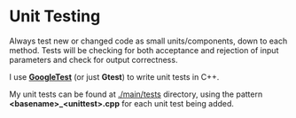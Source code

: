 # Unit Testing

Always test new or changed code as small units/components, down to each method. Tests will be checking for both acceptance and rejection of input parameters and check for output correctness.

I use [__GoogleTest__][1] (or just __Gtest__) to write unit tests in C++.

My unit tests can be found at [./main/tests][3] directory, using the pattern __\<basename>_\<unittest>.cpp__ for each unit test being added.


[1]: https://github.com/google/googletest
[2]: https://developer.ibm.com/articles/au-googletestingframework/
[3]: ./main/tests/
